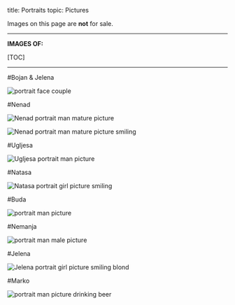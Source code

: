 title: Portraits
topic: Pictures

Images on this page are **not** for sale.

---

**IMAGES OF:**

[TOC]

---
#Bojan & Jelena

![portrait face couple](http://farm9.staticflickr.com/8233/8578384691_e2b234152f_h.jpg)

#Nenad

![Nenad portrait man mature picture](http://farm9.staticflickr.com/8366/8587001475_7c751d293d_h.jpg)

![Nenad portrait man mature picture smiling](http://farm9.staticflickr.com/8112/8586995703_aa873bbe80_h.jpg)

#Ugljesa

![Ugljesa portrait man picture](http://farm9.staticflickr.com/8512/8587354990_6441a70e45_h.jpg)

#Natasa

![Natasa portrait girl picture smiling](http://farm9.staticflickr.com/8233/8577673833_f1112cb4c2_h.jpg)

#Buda

![portrait man picture](http://farm9.staticflickr.com/8246/8582204749_490f05a4af_h.jpg)

#Nemanja

![portrait man male picture](http://farm9.staticflickr.com/8392/8590913224_40f600dce3_h.jpg)

#Jelena

![Jelena portrait girl picture smiling blond](http://farm9.staticflickr.com/8228/8578378965_a41294c82d_h.jpg)

#Marko

![portrait man picture drinking beer](http://farm9.staticflickr.com/8510/8579469522_73e2ea8e24_h.jpg)